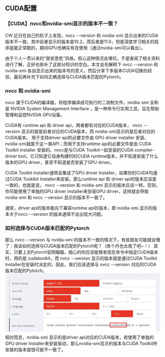 ## CUDA配置 

### 【CUDA】nvcc和nvidia-smi显示的版本不一致？
 
 CW 近日在自己的机子上发现，nvcc --version 和 nvidia-smi 显示出来的CUDA版本不一致，其中前者显示的版本是10.2，而后者是11.0，但是深度学习相关的程序是能正常跑的，期间GPU也确实有在使用（通过nvidia-smi可以看出）。

由于个人一贯以来的“居安思危”风格，担心这种情况会埋坑，于是查阅了相关资料进行了解，正好也弥补了这部分知识的空白。本文会先解释下 nvcc --version 和 nvidia-smi 各自显示出来的版本号的意义，然后分享下多版本CUDA切换的经验，最后再补充下如何正确选择与CUDA版本匹配的Pytorch。


### nvcc 和 nvidia-smi

nvcc 属于CUDA的编译器，将程序编译成可执行的二进制文件，nvidia-smi 全称是 NVIDIA  System Management Interface ，是一种命令行实用工具，旨在帮助管理和监控NVIDIA GPU设备。

CUDA有 runtime api 和 driver api，两者都有对应的CUDA版本， nvcc --version 显示的就是前者对应的CUDA版本，而 nvidia-smi显示的是后者对应的CUDA版本。
用于支持driver api的必要文件由 GPU driver installer 安装，nvidia-smi就属于这一类API；而用于支持runtime api的必要文件是由 CUDA Toolkit installer 安装的。nvcc是与CUDA Toolkit一起安装的CUDA compiler-driver tool，它只知道它自身构建时的CUDA runtime版本，并不知道安装了什么版本的GPU driver，甚至不知道是否安装了GPU driver。

CUDA Toolkit Installer通常会集成了GPU driver Installer，如果你的CUDA均通过CUDA Tooklkit Installer来安装，那么runtime api 和 driver api的版本应该是一致的，也就是说， nvcc --version 和 nvidia-smi 显示的版本应该一样。否则，你可能使用了单独的GPU driver installer来安装GPU dirver，这样就会导致 nvidia-smi 和 nvcc --version 显示的版本不一致了。

通常，driver api的版本能向下兼容runtime api的版本，即 nvidia-smi 显示的版本大于nvcc --version 的版本通常不会出现大问题。

### 如何选择与CUDA版本匹配的Pytorch
那么 nvcc --version 与 nvidia-smi 的版本不一致的情况下，有些朋友可能就会懵了：我该如何选择与CUDA版本匹配的Pytorch呢？（炼个丹也太南了吧~！）
其实，只要上去Pytorch官网瞄瞄，细心的你应该能够发现在命令中指定CUDA版本时，用的是 cudatoolkit，而 nvcc --version 显示的版本就是通过CUDA Toolkit Installer在安装时决定的，因此，我们应该选择与 nvcc --version 对应的CUDA版本匹配的Pytorch。
![](media/16994350681441.jpg)
相对而言，nvidia-smi 显示的是driver api对应的CUDA版本，若使用了单独的GPU driver Installer来安装驱动，那么nvidia-smi显示的版本与CUDA Toolkit所安装的版本就很可能不一致了。